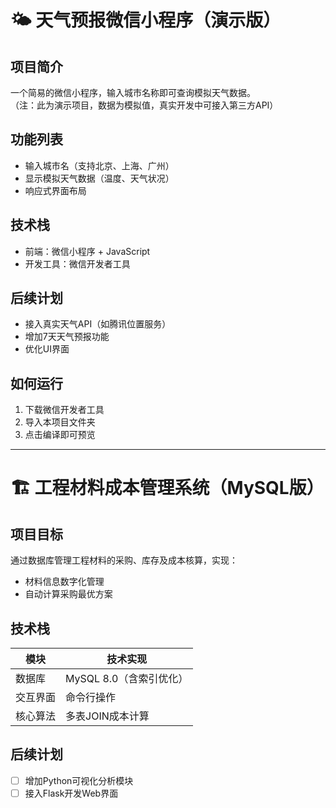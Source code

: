 # 🌤 天气预报微信小程序（演示版）

##  项目简介
一个简易的微信小程序，输入城市名称即可查询模拟天气数据。  
（注：此为演示项目，数据为模拟值，真实开发中可接入第三方API）

##  功能列表
- 输入城市名（支持北京、上海、广州）  
- 显示模拟天气数据（温度、天气状况）  
- 响应式界面布局  

##  技术栈
- 前端：微信小程序 + JavaScript  
- 开发工具：微信开发者工具  

##  后续计划
- 接入真实天气API（如腾讯位置服务）  
- 增加7天天气预报功能  
- 优化UI界面  

##  如何运行
1. 下载微信开发者工具  
2. 导入本项目文件夹  
3. 点击编译即可预览  

---

# 🏗 工程材料成本管理系统（MySQL版）

##  项目目标
通过数据库管理工程材料的采购、库存及成本核算，实现：  
- 材料信息数字化管理  
- 自动计算采购最优方案  
  
##  技术栈
| 模块       | 技术实现                |
|------------|-------------------------|
| 数据库     | MySQL 8.0（含索引优化） |
| 交互界面   | 命令行操作              |
| 核心算法   | 多表JOIN成本计算        |

##  后续计划
- [ ] 增加Python可视化分析模块  
- [ ] 接入Flask开发Web界面
